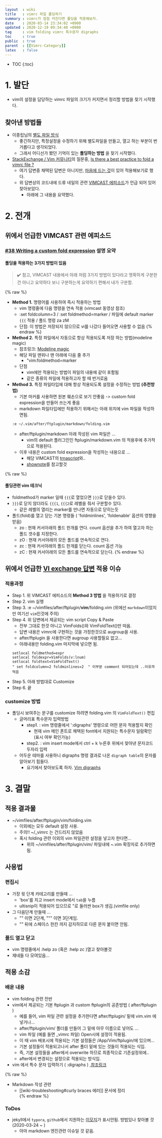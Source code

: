 ```yaml
---
layout  : wiki
title   : vimrc 파일 폴딩하기
summary : vimrc가 점점 커진다면 폴딩을 적용해보자. 
date    : 2020-03-14 23:34:02 +0900
updated : 2020-12-19 09:34:40 +0900
tag     : vim folding vimrc 특수문자 digraphs
toc     : true
public  : true
parent  : [[Vimrc-Category]] 
latex   : false
---
```

* TOC
{:toc}

# 1. 발단

* vim의 설정을 담당하는 vimrc 파일의 크기가 커지면서 정리할 방법을 찾기 시작했다.

## 찾아낸 방법들
* 이종립님의 [별도 파일 방식](https://johngrib.github.io/wiki/vim-configure-split/)
  * 좋긴하지만, 특정설정을 수정하기 위해 별도파일을 만들고, 열고 하는 부분이 번거롭다고 생각되었다.
  * 그래서 어디선가 봤던 기억이 있는 **폴딩하는 방법** 을 찾기 시작했다.
* [StackExchange / Vim 커뮤니티](https://vi.stackexchange.com/)의 질문중, [Is there a best practice to fold a vimrc file ?](https://vi.stackexchange.com/q/3814/27406)
  * 여기 답변중 채택된 답변은 아니지만, [마음에 드는 것](https://vi.stackexchange.com/a/6608/27406)이 있어 적용해보기로 했다. 
  * 위 답변상의 코드내에 드류 네일의 관련 [VIMCAST 에피소드](http://vimcasts.org/episodes/writing-a-custom-fold-expression/#stq=ftplugin&stp=1)가 언급 되어 있어 찾아보았다.
    * 아래에 그 내용을 요약했다.
    
# 2. 전개

## 위에서 언급한 VIMCAST 관련 에피소드

### [#38 Writing a custom fold expression](http://vimcasts.org/episodes/writing-a-custom-fold-expression/#stq=ftplugin&stp=1) 설명 요약

#### 폴딩을 적용하는 **3가지 방법**이 있음

>:heavy_check_mark: 참고, VIMCAST 내용에서 아래 처럼 3가지 방법이 있다라고 명확하게 구분한건 아니고 요약하다 보니 구분하는게 요약하기 편해서 내가 구분함.

{% raw %}
* **Method 1.** 명령어를 사용하여 즉시 적용하는 방법
  * vim 명령줄에 다음 명령을 연속 적용 (vimcast 동영상 참조)
  * :set foldcolumn=3 / :set foldmethod=marker / 파일에 default marker `{{{` 적용 / 폴드 명령 za zM
  * 단점: 이 방법은 저장되지 않으므로 vi를 나갔다 들어오면 사용할 수 없음
{% endraw %}
* **Method 2.** 특정 파일에서 자동으로 항상 적용되도록 저장 하는 방법(modeline magic)
  * 참조링크: [Modeline magic](https://vim.fandom.com/wiki/Modeline_magic)
  * 해당 파일 맨위나 맨 아래에 다음 줄 추가
    * "vim:foldmethod=marker 
  * 단점
    * vim에만 적용되는 방법이 파일의 내용에 같이 포함됨
    * 같은 종류의 파일에 적용하고자 할 때 번거로움
* **Method 3.** 특정 파일타입에 대해 항상 적용되도록 설정을 수정하는 방법 **(추천방법)**
  * 기본 마커를 사용하면 원본 훼손으로 보기 안좋음 -> custom fold expression을 만들어 쓰는게 좋음
  * markdown 파일타입에만 적용하기 위해서는 아래 위치에 vim 파일을 작성하면됨.
  ```bash
  :e ~/.vim/after/ftplugin/markdown/folding.vim
  ```
    * after/ftplugin/markdown 아래 작성된 vim 파일은 ...
      * vim의 default 플러그인인 ftplugin/markdown.vim 의 적용후에 추가적으로 적용된다. 
  * 이후 내용은 custom fold expression을 작성하는 내용으로 ...
    * 해당 VIMCAST의 [trnascript](http://vimcasts.org/transcripts/38/en/)와.. 
    * [shownote](http://vimcasts.org/episodes/writing-a-custom-fold-expression/#shownotes)를 참고할것

{% raw %}
#### 폴딩관련 vim 테크닉
* foldmethod가 marker 일때 `{{{`로 열었으면 `}}}`로 닫을수 있다.
* `}}}`로 닫지 않더라도 `{{{1`, `{{{2`로 레벨을 줘서 구분할수 있다. 
  * 같은 레벨의 열리는 marker를 만나면 자동으로 닫히는듯
* 폴드(fold)를 열고 닫는 기본 명령들 ( 'foldminlines', 'foldenable' 옵션의 영향을 받음)
  * zo : 현재 커서아래의 폴드 한개를 연다. count 옵션을 추가 하여 열고자 하는 폴드 갯수를 지정한다.
  * zO : 현재 커서아래의 모든 폴드를 연속적으로 연다.
  * zc : 현재 커서아래의 폴드 한개를 닫는다. count 옵션 가능
  * zC : 현재 커서아래의 모든 폴드를 연속적으로 닫는다.
{% endraw %}

## 위에서 언급한 [VI exchange 답변](https://vi.stackexchange.com/a/6608/27406) 적용 이슈 

### 적용과정
* Step 1. 위 VIMCAST 에피소드의 **Method 3 방법** 을 적용하기로 결정
* Step 2. vim 실행 
* Step 3. :e ~/vimfiles/after/ftplugin/**vim**/folding.vim (위에선 `markdown`이었지만 여기선 `vim`인것에 주의)
* Step 4. 위 답변에서 제공되는 vim script Copy & Paste
  * 전부 그대로 한것 아니고 VimFolds()와 VimFoldText()만 따옴.
  * 답변 내용은 vimrc에 구현하는 것을 가정한것으로 augroup을 사용.
  * after/ftplugin 을 사용한다면 augroup 사용할필요 없고...
  * 아래내용만 folding.vim 마지막에 넣으면 됨.
  ```vim
  setlocal foldmethod=expr
  setlocal foldexpr=VimFolds(v:lnum)
  setlocal foldtext=VimFoldText()
  " set foldcolumn=2 foldminlines=2  " 이부분 comment 되어있는데 ..이유까먹음
  ```
* Step 5. 아래 방법대로 Customize
* Step 6. 끝

### customize 방법
* 폴딩시 보여주는 문구를 customize 하려면 folding.vim 의 `VimFoldText()` 편집
  * 글머리표 특수문자 입력방법
    * step1. : vim 명령줄에서 ':digraphs' 명령으로 어떤 문자 적용할지 확인
      * 현재 vim 메인 폰트로 채택된 font에서 지원되는 특수문자 일람확인 (표시 여부 확인가능) 
    * step2. : vim insert mode에서 ctrl + k 누른후 위에서 찾아낸 문자코드 두자리 입력
  * 어두운 테마를 사용하니 digraphs 명령 결과로 나온 `digraph table`의 문자를 알아보기 힘들다.
    * 요기에서 찾아보도록 하자. [Vim digraphs](https://devhints.io/vim-digraphs)

# 3. 결말

## 적용 결과물
* ~/vimfiles/after/ftplugin/vim/folding.vim
  * 이외에는 모두 default 설정 사용. 
  * 주의!! ~/_vimrc 는 건드리지 않았음
  * 혹시 folding 관련 이외의 vim 파일관련 설정을 넣고자 한다면...
    * 위의 ~/vimfiles/after/ftplugin/vim/ 파일내에 ~.vim 확장자로 추가하면됨.

## 사용법

### 편집시
* 가장 윗 단계 카테고리를 만들때 ...
  * 'box'를 치고 insert mode에서 `tab`을 누름
  * ultisnip이 적용되어 있으므로 "로 둘러싼 box가 생김.(vimfile only) 
* 그 다음단계 만들때 ...
  * "" 이면 2단계, """ 이면 3단계임.
  * "" 뒤에 스페이스 한칸 까지 감지하므로 다른 문자 붙이면 안됨.

### 폴드 열고 닫고
* vim 명령줄에서 :help zo (혹은 :help zc )열고 찾아볼것
* 쟤네들 다 모여있음...

## 적용 소감

### 배운 내용
* vim folding 관련 전반
* vim에서 제공되는 기본 ftplugin 과 custom ftplugin의 공존방법 ( after/ftplugin )
  * 예를 들어, vim 파일 관련 설정을 추가한다면 after/ftplugin/ 밑에 vim.vim 에 넣거나...
  * after/ftplugin/vim/ 폴더를 만들어 그 밑에 아무 이름으로 넣어도 ...
  * vim 파일 (예를 들면 _vimrc 파일) Open시에 설정이 적용됨.
  * 이 때 vim 배포시에 적용되는 기본 설정들은 /App/Vim/ftplugin/에 있으며...
  * 기본 설정들이 적용되고나서 after 폴더 밑에 있는 것들이 적용되는 식임.
  * 즉, 기본 설정들을 after에서 overwrite 하므로 최종적으로 기존설정위에..
  * after에서 변경되는 설정으로 적용되는 방식임.
* vim 에서 특수 문자 입력하기 ( :digraphs ) ,[참조링크](https://vim.fandom.com/wiki/Entering_special_characters)

{% raw %}
* Markdown 작성 관련
  * [[wiki-troubleshooting#curly braces 에러]] 문서에 정리  
{% endraw %}

### ToDos
* jekyll에서 `typora`, `github`에서 지원하는 [이모지](https://gist.github.com/rxaviers/7360908)가 표시안됨. 방법있나 찾아볼 것 (2020-03-24 ~ )
  * 아마 markdown 엔진관련 이슈일 것 같음. 
